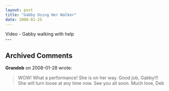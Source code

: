 ```yaml
---
layout: post
title: "Gabby Using Her Walker"
date: 2008-01-25
---
```


<div id="walking">Video - Gabby walking with help</div>
<script type="text/javascript"> var so = new SWFObject("http://i170.photobucket.com/player.swf?file=http://vid170.photobucket.com/albums/u252/mjpalad/GabbyWalking.flv", "walking", "430", "389", "8", "#EDEBDA"); so.write("walking"); </script>
---

## Archived Comments

**Grandeb** on 2008-01-28 wrote:

> WOW!  What a performance!  She is on her way.  Good job, Gabby!!!  She will turn loose at any time now.  See you all soon.  Much love, Deb

